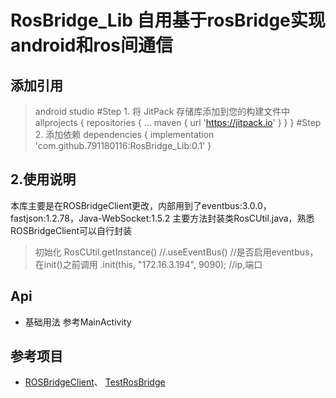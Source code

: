 # RosBridge_Lib 自用基于rosBridge实现android和ros间通信
## 添加引用
> android studio
    #Step 1. 将 JitPack 存储库添加到您的构建文件中
        allprojects {
            repositories {
                ...
                maven { url 'https://jitpack.io' }
            }
        }
    #Step 2. 添加依赖
        dependencies {
            implementation 'com.github.791180116:RosBridge_Lib:0.1'
        }
## 2.使用说明
本库主要是在ROSBridgeClient更改，内部用到了eventbus:3.0.0，fastjson:1.2.78，Java-WebSocket:1.5.2
主要方法封装类RosCUtil.java，熟悉ROSBridgeClient可以自行封装
>初始化
    RosCUtil.getInstance()
            //.useEventBus()                          //是否启用eventbus，在init()之前调用
            .init(this, "172.16.3.194", 9090);        //ip,端口

## Api
- 基础用法
  参考MainActivity

## 参考项目 ##
* [ROSBridgeClient](https://github.com/djilk/ROSBridgeClient)、 [TestRosBridge](https://github.com/KEYD111/TestRosBridge) 